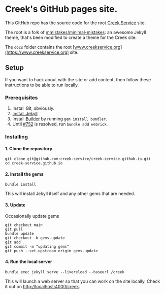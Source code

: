 # Creek's GitHub pages site.

This GitHub repo has the source code for the root [Creek Service](https://www.creekservice.org) site.

The root is a folk of [mmistakes/minimal-mistakes](https://github.com/mmistakes/minimal-mistakes):
an awesome Jekyll theme, that's been modified to create a theme for the Creek site.

The `docs` folder contains the root [www.creekservice.org](https://www.creekservice.org) site.


## Setup

If you want to hack about with the site or add content, then follow these instructions to be able to run locally.

### Prerequisites

1. Install Git, obviously.
2. [Install Jekyll](https://jekyllrb.com/docs/installation)
3. Install [Builder](https://bundler.io/) by running `gem install bundler`.
4. Until [#752](https://github.com/github/pages-gem/issues/752) is resolved, run `bundle add webrick`.

### Installing

#### 1. Clone the repository

```shell
git clone git@github.com:creek-service/creek-service.github.io.git
cd creek-service.github.io
```
#### 2. Install the gems

```shell
bundle install
```
This will install Jekyll itself and any other gems that are needed.

#### 3. Update

Occasionally update gems

```shell
git checkout main
git pull
bundle update
git checkout -b gems-update
git add .
git commit -m "updating gems"
git push --set-upstream origin gems-update
```

#### 4. Run the local server

```shell
bundle exec jekyll serve --livereload --baseurl /creek
```

This will launch a web server so that you can work on the site locally.
Check it out on [http://localhost:4000/creek](http://localhost:4000/creek).
